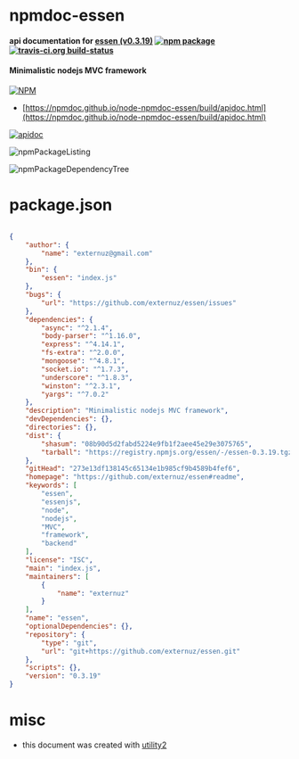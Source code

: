 # npmdoc-essen

#### api documentation for  [essen (v0.3.19)](https://github.com/externuz/essen#readme)  [![npm package](https://img.shields.io/npm/v/npmdoc-essen.svg?style=flat-square)](https://www.npmjs.org/package/npmdoc-essen) [![travis-ci.org build-status](https://api.travis-ci.org/npmdoc/node-npmdoc-essen.svg)](https://travis-ci.org/npmdoc/node-npmdoc-essen)

#### Minimalistic nodejs MVC framework

[![NPM](https://nodei.co/npm/essen.png?downloads=true&downloadRank=true&stars=true)](https://www.npmjs.com/package/essen)

- [https://npmdoc.github.io/node-npmdoc-essen/build/apidoc.html](https://npmdoc.github.io/node-npmdoc-essen/build/apidoc.html)

[![apidoc](https://npmdoc.github.io/node-npmdoc-essen/build/screenCapture.buildCi.browser.%252Ftmp%252Fbuild%252Fapidoc.html.png)](https://npmdoc.github.io/node-npmdoc-essen/build/apidoc.html)

![npmPackageListing](https://npmdoc.github.io/node-npmdoc-essen/build/screenCapture.npmPackageListing.svg)

![npmPackageDependencyTree](https://npmdoc.github.io/node-npmdoc-essen/build/screenCapture.npmPackageDependencyTree.svg)



# package.json

```json

{
    "author": {
        "name": "externuz@gmail.com"
    },
    "bin": {
        "essen": "index.js"
    },
    "bugs": {
        "url": "https://github.com/externuz/essen/issues"
    },
    "dependencies": {
        "async": "^2.1.4",
        "body-parser": "^1.16.0",
        "express": "^4.14.1",
        "fs-extra": "^2.0.0",
        "mongoose": "^4.8.1",
        "socket.io": "^1.7.3",
        "underscore": "^1.8.3",
        "winston": "^2.3.1",
        "yargs": "^7.0.2"
    },
    "description": "Minimalistic nodejs MVC framework",
    "devDependencies": {},
    "directories": {},
    "dist": {
        "shasum": "08b90d5d2fabd5224e9fb1f2aee45e29e3075765",
        "tarball": "https://registry.npmjs.org/essen/-/essen-0.3.19.tgz"
    },
    "gitHead": "273e13df138145c65134e1b985cf9b4589b4fef6",
    "homepage": "https://github.com/externuz/essen#readme",
    "keywords": [
        "essen",
        "essenjs",
        "node",
        "nodejs",
        "MVC",
        "framework",
        "backend"
    ],
    "license": "ISC",
    "main": "index.js",
    "maintainers": [
        {
            "name": "externuz"
        }
    ],
    "name": "essen",
    "optionalDependencies": {},
    "repository": {
        "type": "git",
        "url": "git+https://github.com/externuz/essen.git"
    },
    "scripts": {},
    "version": "0.3.19"
}
```



# misc
- this document was created with [utility2](https://github.com/kaizhu256/node-utility2)
